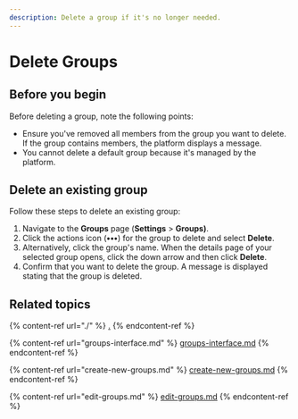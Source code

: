 ```yaml
---
description: Delete a group if it's no longer needed.
---
```


# Delete Groups

## Before you begin

Before deleting a group, note the following points:

* Ensure you've removed all members from the group you want to delete. If the group contains members, the platform displays a message.
* You cannot delete a default group because it's managed by the platform.&#x20;

## Delete an existing group

Follow these steps to delete an existing group:

1. Navigate to the **Groups** page (**Settings** > **Groups)**.&#x20;
2. Click the actions icon (**•••**) for the group to delete and select **Delete**.&#x20;
3. Alternatively, click the group's name. When the details page of your selected group opens, click the down arrow and then click **Delete**.&#x20;
4. Confirm that you want to delete the group. A message is displayed stating that the group is deleted.&#x20;

## Related topics

{% content-ref url="./" %}
[.](./)
{% endcontent-ref %}

{% content-ref url="groups-interface.md" %}
[groups-interface.md](groups-interface.md)
{% endcontent-ref %}

{% content-ref url="create-new-groups.md" %}
[create-new-groups.md](create-new-groups.md)
{% endcontent-ref %}

{% content-ref url="edit-groups.md" %}
[edit-groups.md](edit-groups.md)
{% endcontent-ref %}
